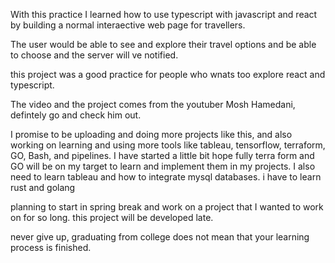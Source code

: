 With this practice I learned how to use typescript with javascript and react by building a normal interaective web page for travellers. 

The user would be able to see and explore their travel options and be able to choose and the server will ve notified. 

this project was a good practice for people who wnats too explore react and typescript.

The video and the project comes from the youtuber Mosh Hamedani, defintely go and check him out.

I promise to be uploading and doing more projects like this, and also working on learning and using more tools like tableau, tensorflow, terraform, GO, Bash, and pipelines. I have started a little bit hope fully terra form and GO will be on my target to learn and implement them in my projects. I also need to learn tableau and how to integrate mysql databases.
i have to learn rust and golang

planning to start in spring break and work on a project that I wanted to work on for so long.
this project will be developed late.

never give up, graduating from college does not mean that your learning process is finished.
